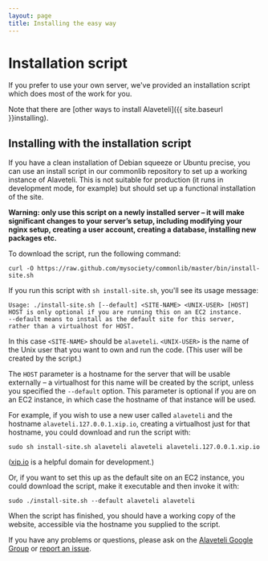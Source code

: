 ```yaml
---
layout: page
title: Installing the easy way
---
```


# Installation  script

<p class="lead">
	If you prefer to use your own server, we've provided an installation script which does most of the work for you.
</p>

Note that there are [other ways to install Alaveteli]({{ site.baseurl }}installing).

## Installing with the installation script

If you have a clean installation of Debian squeeze or Ubuntu precise, you can
use an install script in our commonlib repository to set up a working instance
of Alaveteli. This is not suitable for production (it runs in development mode,
for example) but should set up a functional installation of the site.

**Warning: only use this script on a newly installed server – it will make
significant changes to your server’s setup, including modifying your nginx
setup, creating a user account, creating a database, installing new packages
etc.**

To download the script, run the following command:

    curl -O https://raw.github.com/mysociety/commonlib/master/bin/install-site.sh

If you run this script with `sh install-site.sh`, you'll see its usage message:

    Usage: ./install-site.sh [--default] <SITE-NAME> <UNIX-USER> [HOST]
    HOST is only optional if you are running this on an EC2 instance.
    --default means to install as the default site for this server,
    rather than a virtualhost for HOST.

In this case `<SITE-NAME>` should be `alaveteli`. `<UNIX-USER>` is the name of
the Unix user that you want to own and run the code. (This user will be created
by the script.)

The `HOST` parameter is a hostname for the server that will be usable
externally – a virtualhost for this name will be created by the script, unless
you specified the `--default` option. This parameter is optional if you are on
an EC2 instance, in which case the hostname of that instance will be used.

For example, if you wish to use a new user called `alaveteli` and the hostname
`alaveteli.127.0.0.1.xip.io`, creating a virtualhost just for that hostname,
you could download and run the script with:

    sudo sh install-site.sh alaveteli alaveteli alaveteli.127.0.0.1.xip.io

([xip.io](http://xip.io/) is a helpful domain for development.)

Or, if you want to set this up as the default site on an EC2 instance, you
could download the script, make it executable and then invoke it with:

    sudo ./install-site.sh --default alaveteli alaveteli

When the script has finished, you should have a working copy of the website,
accessible via the hostname you supplied to the script.

If you have any problems or questions, please ask on the [Alaveteli Google
Group](https://groups.google.com/forum/#!forum/alaveteli-dev) or [report an
issue](https://github.com/mysociety/alaveteli/issues?state=open).

